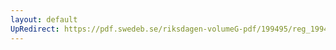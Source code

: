 ```yaml
---
layout: default
UpRedirect: https://pdf.swedeb.se/riksdagen-volumeG-pdf/199495/reg_199495/reg_199495_0371.pdf
---
```

